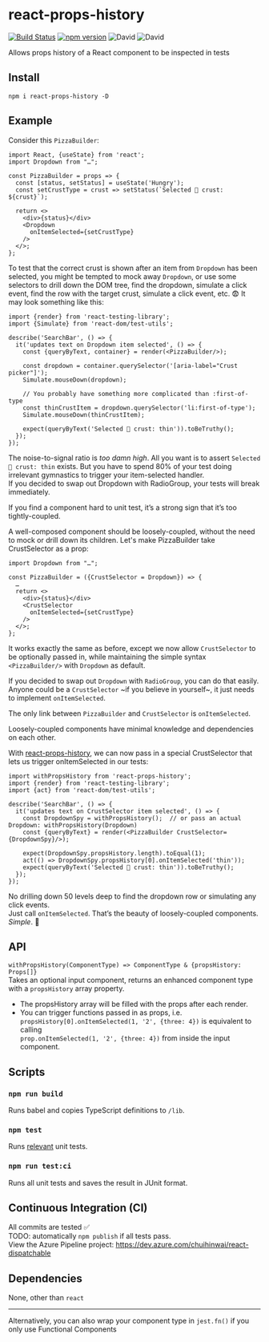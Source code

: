 # react-props-history
[![Build Status](https://dev.azure.com/EdmondChuiHW/react-props-history/_apis/build/status/EdmondChuiHW.react-props-history?branchName=master)](https://dev.azure.com/EdmondChuiHW/react-props-history/_build/latest?definitionId=3&branchName=master)
[![npm version](https://badge.fury.io/js/react-props-history.svg)](https://badge.fury.io/js/react-props-history)
![David](https://img.shields.io/david/EdmondChuiHW/react-props-history.svg)
![David](https://img.shields.io/david/dev/EdmondChuiHW/react-props-history.svg)

Allows props history of a React component to be inspected in tests

## Install
`npm i react-props-history -D`

## Example
Consider this `PizzaBuilder`:
```
import React, {useState} from 'react';
import Dropdown from "…";

const PizzaBuilder = props => {
  const [status, setStatus] = useState('Hungry');
  const setCrustType = crust => setStatus(`Selected 🍕 crust: ${crust}`);

  return <>
    <div>{status}</div>
    <Dropdown
      onItemSelected={setCrustType}
    />
  </>;
};
```
To test that the correct crust is shown after an item from `Dropdown` has been selected, you might be tempted to mock away `Dropdown`, or use some selectors to drill down the DOM tree, find the dropdown, simulate a click event, find the row with the target crust, simulate a click event, etc. 😨 It may look something like this: 
```
import {render} from 'react-testing-library';
import {Simulate} from 'react-dom/test-utils';

describe('SearchBar', () => {
  it('updates text on Dropdown item selected', () => {
    const {queryByText, container} = render(<PizzaBuilder/>);
    
    const dropdown = container.querySelector('[aria-label="Crust picker"]');
    Simulate.mouseDown(dropdown);
    
    // You probably have something more complicated than :first-of-type
    const thinCrustItem = dropdown.querySelector('li:first-of-type');
    Simulate.mouseDown(thinCrustItem);

    expect(queryByText('Selected 🍕 crust: thin')).toBeTruthy();
  });
});
```
The noise-to-signal ratio is _too damn high_. All you want is to assert `Selected 🍕 crust: thin` exists. But you have to spend 80% of your test doing irrelevant gymnastics to trigger your item-selected handler.  
If you decided to swap out Dropdown with RadioGroup, your tests will break immediately.

If you find a component hard to unit test, it’s a strong sign that it’s too tightly-coupled.

A well-composed component should be loosely-coupled, without the need to mock or drill down its children. Let's make PizzaBuilder take CrustSelector as a prop:
```
import Dropdown from "…";

const PizzaBuilder = ({CrustSelector = Dropdown}) => {
  …
  return <>
    <div>{status}</div>
    <CrustSelector
      onItemSelected={setCrustType}
    />
  </>;
};
```
It works exactly the same as before, except we now allow `CrustSelector` to be optionally passed in, while maintaining the simple syntax `<PizzaBuilder/>` with `Dropdown` as default.

If you decided to swap out `Dropdown` with `RadioGroup`, you can do that easily. Anyone could be a `CrustSelector` ~if you believe in yourself~, it just needs to implement `onItemSelected`.

The only link between `PizzaBuilder` and `CrustSelector` is `onItemSelected`.

Loosely-coupled components have minimal knowledge and dependencies on each other.

With [react-props-history](https://github.com/EdmondChuiHW/react-props-history), we can now pass in a special CrustSelector that lets us trigger onItemSelected in our tests:
```
import withPropsHistory from 'react-props-history';
import {render} from 'react-testing-library';
import {act} from 'react-dom/test-utils';

describe('SearchBar', () => {
  it('updates text on CrustSelector item selected', () => {
    const DropdownSpy = withPropsHistory();  // or pass an actual Dropdown: withPropsHistory(Dropdown)
    const {queryByText} = render(<PizzaBuilder CrustSelector={DropdownSpy}/>);

    expect(DropdownSpy.propsHistory.length).toEqual(1);
    act(() => DropdownSpy.propsHistory[0].onItemSelected('thin'));
    expect(queryByText('Selected 🍕 crust: thin')).toBeTruthy();
  });
});
```
No drilling down 50 levels deep to find the dropdown row or simulating any click events.  
Just call `onItemSelected`. That’s the beauty of loosely-coupled components.  
_Simple_. 🍻

## API
`withPropsHistory(ComponentType) => ComponentType & {propsHistory: Props[]}`  
Takes an optional input component, returns an enhanced component type with a `propsHistory` array property.  
* The propsHistory array will be filled with the props after each render.
* You can trigger functions passed in as props, i.e.  
`propsHistory[0].onItemSelected(1, '2', {three: 4})` is equivalent to calling  
`prop.onItemSelected(1, '2', {three: 4})` from inside the input component.

## Scripts
### `npm run build`
Runs babel and copies TypeScript definitions to `/lib`.  

### `npm test`
Runs [relevant](https://jestjs.io/docs/en/cli#watch) unit tests.  

### `npm run test:ci`
Runs all unit tests and saves the result in JUnit format.  

## Continuous Integration (CI)
All commits are tested ✅  
TODO: automatically `npm publish` if all tests pass.  
View the Azure Pipeline project: https://dev.azure.com/chuihinwai/react-dispatchable

## Dependencies
None, other than `react`

--------
Alternatively, you can also wrap your component type in `jest.fn()` if you only use Functional Components
